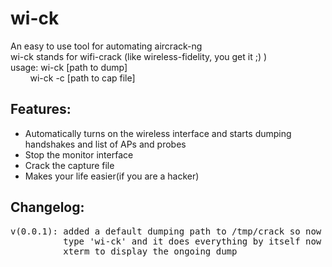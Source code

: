 # wi-ck
An easy to use tool for automating aircrack-ng  
wi-ck stands for wifi-crack (like wireless-fidelity, you get it ;) )  
usage: wi-ck [path to dump]  
&nbsp; &nbsp; &nbsp; &nbsp; wi-ck -c [path to cap file]  
## Features:
- Automatically turns on the wireless interface and starts dumping handshakes and list of APs and probes
- Stop the monitor interface
- Crack the capture file
- Makes your life easier(if you are a hacker)

## Changelog:
<pre>
v(0.0.1): added a default dumping path to /tmp/crack so now you just have to 
          type 'wi-ck' and it does everything by itself now uses 
          xterm to display the ongoing dump
</pre>
